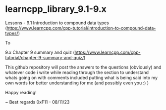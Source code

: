 # learncpp_library_9.1-9.x


Lessons - 
9.1
Introduction to compound data types (https://www.learncpp.com/cpp-tutorial/introduction-to-compound-data-types/) 

To

9.x
Chapter 9 summary and quiz (https://www.learncpp.com/cpp-tutorial/chapter-9-summary-and-quiz/)

This github repository will post the answers to the questions (obviously) and whatever code i write while reading through the section to understand whats going on with comments included putting what is being said into my own words for better understanding for me 
(and possibly even you :) )

Happy reading!

~ Best regards
0xF11 - 08/11/23
